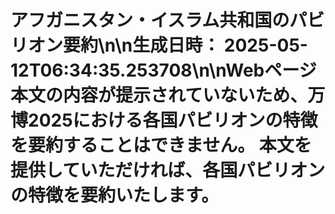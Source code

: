 # アフガニスタン・イスラム共和国のパビリオン要約\n\n**生成日時：** 2025-05-12T06:34:35.253708\n\nWebページ本文の内容が提示されていないため、万博2025における各国パビリオンの特徴を要約することはできません。  本文を提供していただければ、各国パビリオンの特徴を要約いたします。